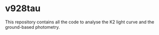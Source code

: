 # v928tau
This repository contains all the code to analyse the K2 light curve and the ground-based photometry.
